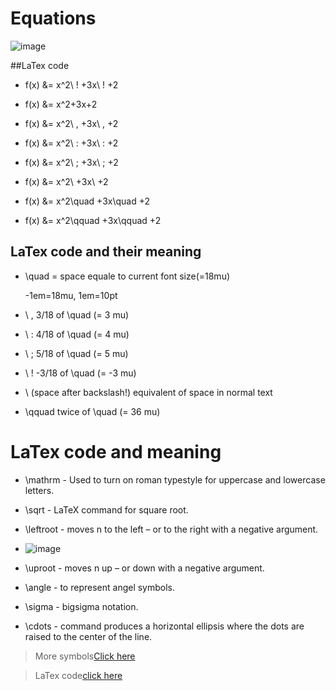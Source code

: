 # Equations 

![image](https://user-images.githubusercontent.com/95879150/203902867-caf68c13-20a8-43fd-942d-c9c7b22739be.png)

##LaTex code

- f(x) &= x^2\ ! +3x\ ! +2             

- f(x) &= x^2+3x+2                         

- f(x) &= x^2\ , +3x\ , +2                   

- f(x) &= x^2\ : +3x\ : +2                   

- f(x) &= x^2\ ; +3x\ ; +2                   

- f(x) &= x^2\ +3x\ +2                     

- f(x) &= x^2\quad +3x\quad +2             

- f(x) &= x^2\qquad +3x\qquad +2        

## LaTex code and their meaning
- \quad = space equale to current font size(=18mu)

    -1em=18mu, 1em=10pt
    
- \ ,	3/18 of \quad (= 3 mu)

- \ :	4/18 of \quad (= 4 mu)

- \ ;	5/18 of \quad (= 5 mu)

- \ !	-3/18 of \quad (= -3 mu)

- \ (space after backslash!)	equivalent of space in normal text

- \qquad	twice of \quad (= 36 mu)


     

# LaTex code and meaning
- \mathrm   - Used to turn on roman typestyle for uppercase and lowercase letters.
- \sqrt     - LaTeX command for square root. 
- \leftroot - moves n to the left – or to the right with a negative argument.
- ![image](https://user-images.githubusercontent.com/95879150/203915299-1a749def-f7a7-4a8f-8c87-3590308898cb.png)

- \uproot   - moves n up – or down with a negative argument.
- \angle    - to represent angel symbols.
- \sigma    - bigsigma notation.
- \cdots    - command produces a horizontal ellipsis where the dots are raised to the center of the line.

> More symbols[Click here](https://github.com/brcnitk/GEC-Chamarajanagar/blob/main/Equation/symbols_in_equation.pdf)

> LaTex code[click here](https://www.overleaf.com/project/637e0571db3520dc2332b4c1)








